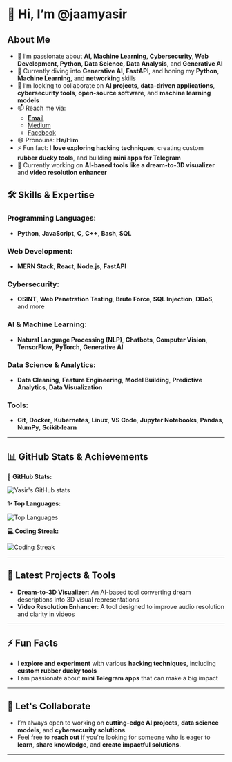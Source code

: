 # 👋 Hi, I’m **@jaamyasir**

## About Me

- 👀 I’m passionate about **AI, Machine Learning, Cybersecurity, Web Development, Python, Data Science, Data Analysis**, and **Generative AI**  
- 🌱 Currently diving into **Generative AI**, **FastAPI**, and honing my **Python**, **Machine Learning**, and **networking** skills  
- 💞️ I’m looking to collaborate on **AI projects**, **data-driven applications**, **cybersecurity tools**, **open-source software**, and **machine learning models**  
- 📫 Reach me via:  
  - **[Email](mailto:teamhackpulse@duck.com)**  
  - [Medium](https://jamyasir.medium.com)  
  - [Facebook](https://www.facebook.com/jamyasir0010)  
- 😄 Pronouns: **He/Him**  
- ⚡ Fun fact: I **love exploring hacking techniques**, creating custom **rubber ducky tools**, and building **mini apps for Telegram**  
- 🔭 Currently working on **AI-based tools like a dream-to-3D visualizer** and **video resolution enhancer**

## 🛠️ Skills & Expertise

### Programming Languages:
- **Python**, **JavaScript**, **C**, **C++**, **Bash**, **SQL**

### Web Development:
- **MERN Stack**, **React**, **Node.js**, **FastAPI**

### Cybersecurity:
- **OSINT**, **Web Penetration Testing**, **Brute Force**, **SQL Injection**, **DDoS**, and more

### AI & Machine Learning:
- **Natural Language Processing (NLP)**, **Chatbots**, **Computer Vision**, **TensorFlow**, **PyTorch**, **Generative AI**

### Data Science & Analytics:
- **Data Cleaning**, **Feature Engineering**, **Model Building**, **Predictive Analytics**, **Data Visualization**

### Tools:
- **Git**, **Docker**, **Kubernetes**, **Linux**, **VS Code**, **Jupyter Notebooks**, **Pandas**, **NumPy**, **Scikit-learn**

---

## 📊 GitHub Stats & Achievements

**🚀 GitHub Stats:**

![Yasir's GitHub stats](https://github-readme-stats.vercel.app/api?username=jaamyasir&show_icons=true&theme=radical&count_private=true)

**✨ Top Languages:**

![Top Languages](https://github-readme-stats.vercel.app/api/top-langs/?username=jaamyasir&layout=compact&theme=radical)

**💻 Coding Streak:**

![Coding Streak](https://github-readme-streak-stats.herokuapp.com/?user=jaamyasir&theme=radical)

---

## 🚀 Latest Projects & Tools

- **Dream-to-3D Visualizer**: An AI-based tool converting dream descriptions into 3D visual representations
- **Video Resolution Enhancer**: A tool designed to improve audio resolution and clarity in videos

---

## ⚡ Fun Facts
- I **explore and experiment** with various **hacking techniques**, including **custom rubber ducky tools**
- I am passionate about **mini Telegram apps** that can make a big impact

---

## 🎯 Let's Collaborate

- I’m always open to working on **cutting-edge AI projects**, **data science models**, and **cybersecurity solutions**.  
- Feel free to **reach out** if you're looking for someone who is eager to **learn**, **share knowledge**, and **create impactful solutions**.

---

<!--
You can also add additional links or sections, like:
- My Portfolio
- My Blog
- My Open-Source Contributions
- My Certifications, etc.
-->
